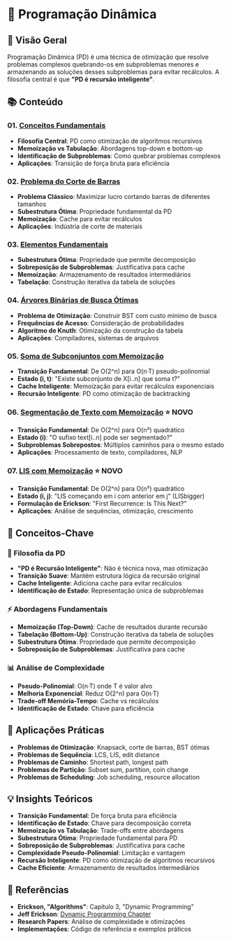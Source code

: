 # 🧠 Programação Dinâmica

## 🎯 Visão Geral

Programação Dinâmica (PD) é uma técnica de otimização que resolve problemas complexos quebrando-os em subproblemas menores e armazenando as soluções desses subproblemas para evitar recálculos. A filosofia central é que **"PD é recursão inteligente"**.

## 📚 Conteúdo

### 01. [Conceitos Fundamentais](./01.%20Conceitos%20Fundamentais.md)
- **Filosofia Central**: PD como otimização de algoritmos recursivos
- **Memoização vs Tabulação**: Abordagens top-down e bottom-up
- **Identificação de Subproblemas**: Como quebrar problemas complexos
- **Aplicações**: Transição de força bruta para eficiência

### 02. [Problema do Corte de Barras](./02.%20Problema%20do%20Corte%20de%20Barras.md)
- **Problema Clássico**: Maximizar lucro cortando barras de diferentes tamanhos
- **Subestrutura Ótima**: Propriedade fundamental da PD
- **Memoização**: Cache para evitar recálculos
- **Aplicações**: Indústria de corte de materiais

### 03. [Elementos Fundamentais](./03.%20Elementos%20Fundamentais.md)
- **Subestrutura Ótima**: Propriedade que permite decomposição
- **Sobreposição de Subproblemas**: Justificativa para cache
- **Memoização**: Armazenamento de resultados intermediários
- **Tabelação**: Construção iterativa da tabela de soluções

### 04. [Árvores Binárias de Busca Ótimas](./04.%20Árvores%20Binárias%20de%20Busca%20Ótimas.md)
- **Problema de Otimização**: Construir BST com custo mínimo de busca
- **Frequências de Acesso**: Consideração de probabilidades
- **Algoritmo de Knuth**: Otimização da construção da tabela
- **Aplicações**: Compiladores, sistemas de arquivos

### 05. [Soma de Subconjuntos com Memoização](./05.%20Soma%20de%20Subconjuntos%20com%20Memoização.md)
- **Transição Fundamental**: De O(2^n) para O(n·T) pseudo-polinomial
- **Estado (i, t)**: "Existe subconjunto de X[i..n] que soma t?"
- **Cache Inteligente**: Memoização para evitar recálculos exponenciais
- **Recursão Inteligente**: PD como otimização de backtracking

### 06. [Segmentação de Texto com Memoização](./06.%20Segmentação%20de%20Texto%20com%20Memoização.md) ⭐ NOVO
- **Transição Fundamental**: De O(2^n) para O(n²) quadrático
- **Estado (i)**: "O sufixo text[i..n] pode ser segmentado?"
- **Subproblemas Sobrepostos**: Múltiplos caminhos para o mesmo estado
- **Aplicações**: Processamento de texto, compiladores, NLP

### 07. [LIS com Memoização](./07.%20LIS%20com%20Memoização.md) ⭐ NOVO
- **Transição Fundamental**: De O(2^n) para O(n²) quadrático
- **Estado (i, j)**: "LIS começando em i com anterior em j" (LISbigger)
- **Formulação de Erickson**: "First Recurrence: Is This Next?"
- **Aplicações**: Análise de sequências, otimização, crescimento

## 🎯 Conceitos-Chave

### 🔄 Filosofia da PD
- **"PD é Recursão Inteligente"**: Não é técnica nova, mas otimização
- **Transição Suave**: Mantém estrutura lógica da recursão original
- **Cache Inteligente**: Adiciona cache para evitar recálculos
- **Identificação de Estado**: Representação única de subproblemas

### ⚡ Abordagens Fundamentais
- **Memoização (Top-Down)**: Cache de resultados durante recursão
- **Tabelação (Bottom-Up)**: Construção iterativa da tabela de soluções
- **Subestrutura Ótima**: Propriedade que permite decomposição
- **Sobreposição de Subproblemas**: Justificativa para cache

### 📊 Análise de Complexidade
- **Pseudo-Polinomial**: O(n·T) onde T é valor alvo
- **Melhoria Exponencial**: Reduz O(2^n) para O(n·T)
- **Trade-off Memória-Tempo**: Cache vs recálculos
- **Identificação de Estado**: Chave para eficiência

## 🚀 Aplicações Práticas
- **Problemas de Otimização**: Knapsack, corte de barras, BST ótimas
- **Problemas de Sequência**: LCS, LIS, edit distance
- **Problemas de Caminho**: Shortest path, longest path
- **Problemas de Partição**: Subset sum, partition, coin change
- **Problemas de Scheduling**: Job scheduling, resource allocation

## 💡 Insights Teóricos
- **Transição Fundamental**: De força bruta para eficiência
- **Identificação de Estado**: Chave para decomposição correta
- **Memoização vs Tabulação**: Trade-offs entre abordagens
- **Subestrutura Ótima**: Propriedade fundamental para PD
- **Sobreposição de Subproblemas**: Justificativa para cache
- **Complexidade Pseudo-Polinomial**: Limitação e vantagem
- **Recursão Inteligente**: PD como otimização de algoritmos recursivos
- **Cache Eficiente**: Armazenamento de resultados intermediários

## 🔗 Referências

- **Erickson, "Algorithms"**: Capítulo 3, "Dynamic Programming"
- **Jeff Erickson**: [Dynamic Programming Chapter](https://jeffe.cs.illinois.edu/teaching/algorithms/book/03-dynprog.pdf)
- **Research Papers**: Análise de complexidade e otimizações
- **Implementações**: Código de referência e exemplos práticos 